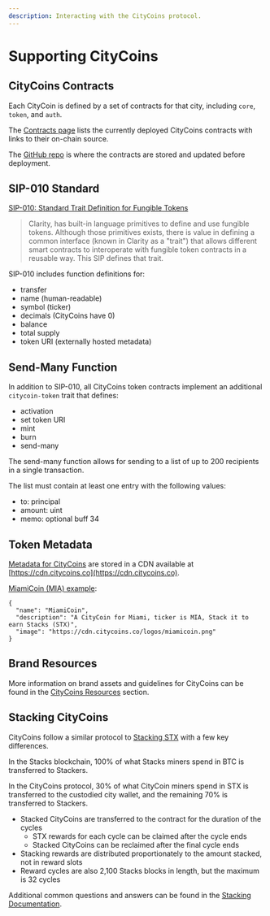 ```yaml
---
description: Interacting with the CityCoins protocol.
---
```


# Supporting CityCoins

## CityCoins Contracts

Each CityCoin is defined by a set of contracts for that city, including `core`, `token`, and `auth`.

The [Contracts page](../citycoin-contracts.md) lists the currently deployed CityCoins contracts with links to their on-chain source.

The [GitHub repo](https://github.com/citycoins/citycoin/tree/main/contracts) is where the contracts are stored and updated before deployment.

## SIP-010 Standard

[SIP-010: Standard Trait Definition for Fungible Tokens](https://github.com/stacksgov/sips/blob/main/sips/sip-010/sip-010-fungible-token-standard.md)

> Clarity, has built-in language primitives to define and use fungible tokens. Although those primitives exists, there is value in defining a common interface (known in Clarity as a "trait") that allows different smart contracts to interoperate with fungible token contracts in a reusable way. This SIP defines that trait.

SIP-010 includes function definitions for:

* transfer
* name (human-readable)
* symbol (ticker)
* decimals (CityCoins have 0)
* balance
* total supply
* token URI (externally hosted metadata)

## Send-Many Function

In addition to SIP-010, all CityCoins token contracts implement an additional `citycoin-token` trait that defines:

* activation
* set token URI
* mint
* burn
* send-many

The send-many function allows for sending to a list of up to 200 recipients in a single transaction.

The list must contain at least one entry with the following values:

* to: principal
* amount: uint
* memo: optional buff 34

## Token Metadata

[Metadata for CityCoins](https://github.com/citycoins/cdn/tree/main/cdn/metadata) are stored in a CDN available at [https://cdn.citycoins.co](https://cdn.citycoins.co).

[MiamiCoin (MIA) example](https://cdn.citycoins.co/metadata/miamicoin.json):&#x20;

```
{
  "name": "MiamiCoin",
  "description": "A CityCoin for Miami, ticker is MIA, Stack it to earn Stacks (STX)",
  "image": "https://cdn.citycoins.co/logos/miamicoin.png"
}
```

## Brand Resources

More information on brand assets and guidelines for CityCoins can be found in the [CityCoins Resources](broken-reference) section.

## Stacking CityCoins

CityCoins follow a similar protocol to [Stacking STX](https://github.com/citycoins/integrations/blob/main/README.md#stacking-stx) with a few key differences.

In the Stacks blockchain, 100% of what Stacks miners spend in BTC is transferred to Stackers.

In the CityCoins protocol, 30% of what CityCoin miners spend in STX is transferred to the custodied city wallet, and the remaining 70% is transferred to Stackers.

* Stacked CityCoins are transferred to the contract for the duration of the cycles
  * STX rewards for each cycle can be claimed after the cycle ends
  * Stacked CityCoins can be reclaimed after the final cycle ends
* Stacking rewards are distributed proportionately to the amount stacked, not in reward slots
* Reward cycles are also 2,100 Stacks blocks in length, but the maximum is 32 cycles

Additional common questions and answers can be found in the [Stacking Documentation](../../core-protocol/stacking-citycoins.md#common-questions).
